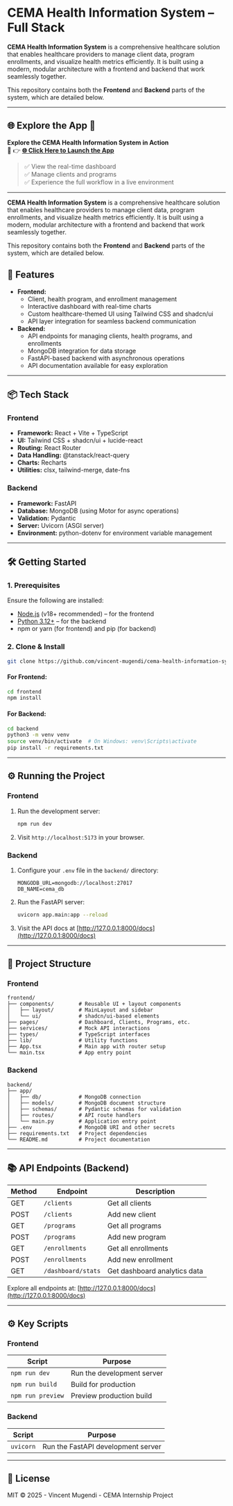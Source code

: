 # CEMA Health Information System – Full Stack

**CEMA Health Information System** is a comprehensive healthcare solution that enables healthcare providers to manage client data, program enrollments, and visualize health metrics efficiently. It is built using a modern, modular architecture with a frontend and backend that work seamlessly together.

This repository contains both the **Frontend** and **Backend** parts of the system, which are detailed below.

---

## 🌐 Explore the App 🚨 
**Explore the CEMA Health Information System in Action**  
🔗 👉 [**🌐 Click Here to Launch the App**](https://cema-health-information-system-prod.vercel.app/)

> ✅ View the real-time dashboard  
> ✅ Manage clients and programs  
> ✅ Experience the full workflow in a live environment 

---

**CEMA Health Information System** is a comprehensive healthcare solution that enables healthcare providers to manage client data, program enrollments, and visualize health metrics efficiently. It is built using a modern, modular architecture with a frontend and backend that work seamlessly together.

This repository contains both the **Frontend** and **Backend** parts of the system, which are detailed below.


## 🚀 Features

- **Frontend:**
  - Client, health program, and enrollment management
  - Interactive dashboard with real-time charts
  - Custom healthcare-themed UI using Tailwind CSS and shadcn/ui
  - API layer integration for seamless backend communication
- **Backend:**
  - API endpoints for managing clients, health programs, and enrollments
  - MongoDB integration for data storage
  - FastAPI-based backend with asynchronous operations
  - API documentation available for easy exploration

---

## 📦 Tech Stack

### Frontend
- **Framework:** React + Vite + TypeScript
- **UI:** Tailwind CSS + shadcn/ui + lucide-react
- **Routing:** React Router
- **Data Handling:** @tanstack/react-query
- **Charts:** Recharts
- **Utilities:** clsx, tailwind-merge, date-fns

### Backend
- **Framework:** FastAPI
- **Database:** MongoDB (using Motor for async operations)
- **Validation:** Pydantic
- **Server:** Uvicorn (ASGI server)
- **Environment:** python-dotenv for environment variable management

---

## 🛠️ Getting Started

### 1. Prerequisites

Ensure the following are installed:
- [Node.js](https://nodejs.org/) (v18+ recommended) – for the frontend
- [Python 3.12+](https://www.python.org/downloads/) – for the backend
- npm or yarn (for frontend) and pip (for backend)

### 2. Clone & Install

```bash
git clone https://github.com/vincent-mugendi/cema-health-information-system.git
```

#### For Frontend:
```bash
cd frontend
npm install
```

#### For Backend:
```bash
cd backend
python3 -m venv venv
source venv/bin/activate  # On Windows: venv\Scripts\activate
pip install -r requirements.txt
```

---

## ⚙️ Running the Project

### Frontend

1. Run the development server:
   ```bash
   npm run dev
   ```
2. Visit `http://localhost:5173` in your browser.

### Backend

1. Configure your `.env` file in the `backend/` directory:
   ```
   MONGODB_URL=mongodb://localhost:27017
   DB_NAME=cema_db
   ```
2. Run the FastAPI server:
   ```bash
   uvicorn app.main:app --reload
   ```
3. Visit the API docs at [http://127.0.0.1:8000/docs](http://127.0.0.1:8000/docs)

---

## 🧱 Project Structure

### Frontend

```plaintext
frontend/
├── components/        # Reusable UI + layout components
│   ├── layout/        # MainLayout and sidebar
│   └── ui/            # shadcn/ui-based elements
├── pages/             # Dashboard, Clients, Programs, etc.
├── services/          # Mock API interactions
├── types/             # TypeScript interfaces
├── lib/               # Utility functions
├── App.tsx            # Main app with router setup
└── main.tsx           # App entry point
```

### Backend

```plaintext
backend/
├── app/
│   ├── db/            # MongoDB connection
│   ├── models/        # MongoDB document structure
│   ├── schemas/       # Pydantic schemas for validation
│   ├── routes/        # API route handlers
│   └── main.py        # Application entry point
├── .env               # MongoDB URI and other secrets
├── requirements.txt   # Project dependencies
└── README.md          # Project documentation
```

---

## 📚 API Endpoints (Backend)

| Method | Endpoint               | Description                    |
|--------|------------------------|--------------------------------|
| GET    | `/clients`             | Get all clients                |
| POST   | `/clients`             | Add new client                 |
| GET    | `/programs`            | Get all programs               |
| POST   | `/programs`            | Add new program                |
| GET    | `/enrollments`         | Get all enrollments            |
| POST   | `/enrollments`         | Add new enrollment             |
| GET    | `/dashboard/stats`     | Get dashboard analytics data   |

Explore all endpoints at: [http://127.0.0.1:8000/docs](http://127.0.0.1:8000/docs)

---

## ⚙️ Key Scripts

### Frontend

| Script          | Purpose                       |
|-----------------|-------------------------------|
| `npm run dev`   | Run the development server    |
| `npm run build` | Build for production          |
| `npm run preview`| Preview production build     |

### Backend

| Script           | Purpose                       |
|------------------|-------------------------------|
| `uvicorn`        | Run the FastAPI development server |

---

## 📝 License

MIT © 2025 - Vincent Mugendi - CEMA Internship Project
